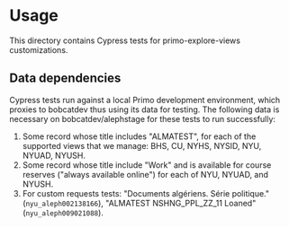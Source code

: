# Usage

This directory contains Cypress tests for primo-explore-views customizations.

## Data dependencies

Cypress tests run against a local Primo development environment, which proxies to bobcatdev thus using its data for testing. The following data is necessary on bobcatdev/alephstage for these tests to run successfully:

1. Some record whose title includes "ALMATEST", for each of the supported views that we manage: BHS, CU, NYHS, NYSID, NYU, NYUAD, NYUSH.
1. Some record whose title include "Work" and is available for course reserves ("always available online") for each of NYU, NYUAD, and NYUSH.
1. For custom requests tests: "Documents algériens. Série politique." (`nyu_aleph002138166`), "ALMATEST NSHNG_PPL_ZZ_11 Loaned" (`nyu_aleph009021088`).
